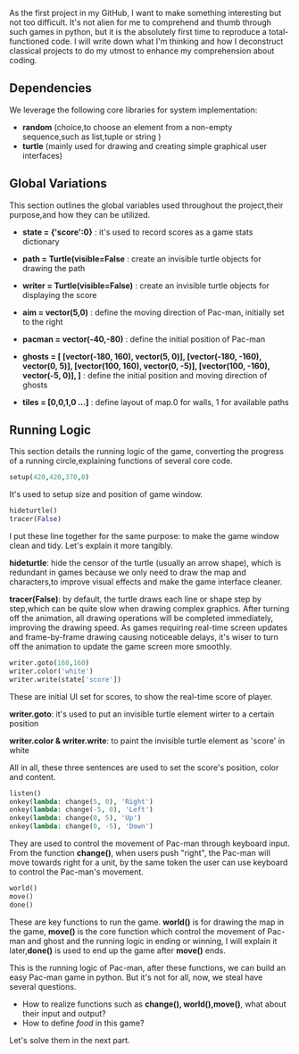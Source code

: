 As the first project in my GitHub, I want to make something interesting but not too difficult. It's not alien for me to comprehend and thumb through such games in python, but it is the absolutely first time to reproduce a total-functioned code. I will write down what I'm thinking and how I  deconstruct  classical projects to do my utmost to enhance my comprehension about coding.

## Dependencies

We leverage the following core libraries for system implementation:

- **random** (choice,to choose an element from a non-empty sequence,such as list,tuple or string )
- **turtle** (mainly used for drawing and creating simple graphical user interfaces)

## Global  Variations

This section outlines the global variables used throughout the project,their purpose,and how they can be utilized.

- **state = {'score':0}** : it's used to record scores as a game stats dictionary

- **path = Turtle(visible=False** : create an  invisible turtle objects for drawing the path

- **writer = Turtle(visible=False)** : create an invisible turtle objects for displaying the score

- **aim = vector(5,0)** : define the moving direction of Pac-man, initially set to the right

- **pacman = vector(-40,-80)** : define the initial position of Pac-man

- **ghosts = [
      [vector(-180, 160), vector(5, 0)],
      [vector(-180, -160), vector(0, 5)],
      [vector(100, 160), vector(0, -5)],
      [vector(100, -160), vector(-5, 0)],
  ]** : define the initial position and moving direction of ghosts

- **tiles = [0,0,1,0 ...]** : define layout of map.0 for walls, 1 for available paths

  

## Running Logic

This section details the running logic of the game, converting the progress of a running circle,explaining functions of several core  code.

```python
setup(420,420,370,0)
```

It's used to setup size and position of game window.

```python
hideturtle()
tracer(False)
```

I put these line together for the same purpose: to make the game window clean and tidy. Let's explain it more tangibly.

**hideturtle**:  hide the censor of the turtle (usually an arrow shape), which is redundant in games because we only need to draw the map and characters,to improve visual effects and make the game interface cleaner.

**tracer(False)**: by default, the turtle draws each line or shape step by step,which can be quite slow when drawing complex graphics. After turning off the animation, all drawing operations will be completed immediately, improving the drawing speed. As games requiring real-time screen updates and frame-by-frame drawing causing noticeable delays, it's wiser to turn off the animation to update the game screen more smoothly.

```python
writer.goto(160,160)
writer.color('white')
writer.write(state['score'])
```

These are initial UI set for scores, to show the real-time score of player.

**writer.goto**: it's used to put an invisible turtle element wirter to a certain position

**writer.color & writer.write**: to paint the invisible turtle element as 'score' in white

All in all, these three sentences are used to set the score's position, color and content.

```python
listen()
onkey(lambda: change(5, 0), 'Right')
onkey(lambda: change(-5, 0), 'Left')
onkey(lambda: change(0, 5), 'Up')
onkey(lambda: change(0, -5), 'Down')
```

They are used to control the movement of Pac-man through keyboard input. From the function **change()**, when users push "right", the Pac-man will move towards right for a unit, by the same token the user can use keyboard to control the Pac-man's movement.

```python
world()
move()
done()
```

These are key functions to run the game. **world()** is for drawing the map in the game, **move()** is the core function which control the movement of Pac-man and ghost and the running logic in ending or winning, I will explain it later,**done()** is used to end up the game after **move()** ends.

This is the running logic of Pac-man, after these functions, we can build an easy Pac-man game in python. But it's not for all, now, we steal have several questions.

- How to realize functions such as **change(), world(),move()**, what about their input and output?
- How to define *food*  in this game?

Let's solve them in the next part.